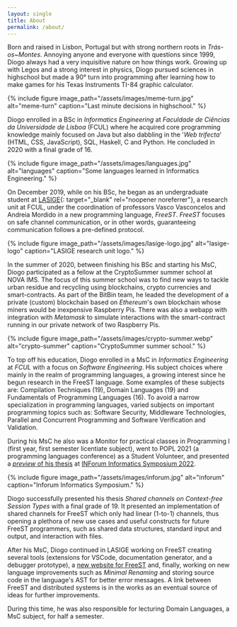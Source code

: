 ```yaml
---
layout: single
title: About
permalink: /about/
---
```


<!-- Intro -->
Born and raised in Lisbon, Portugal but with strong northern roots in *Trás-os~Montes*. Annoying 
    anyone and everyone with questions since 1999, Diogo always had a very inquisitive nature on 
    how things work. Growing up with Legos and a strong interest in physics, Diogo pursued sciences 
    in highschool but made a 90° turn into programming after learning how to make games for his 
    Texas Instruments TI-84 graphic calculator.

<!-- ![meme-turn](/assets/images/meme-turn.jpg){: .align-center} -->
{% include figure image_path="/assets/images/meme-turn.jpg" alt="meme-turn" caption="Last minute decisions in highschool." %}



<!-- Education - BSc -->
Diogo enrolled in a BSc in *Informatics Engineering* at *Faculdade de Ciências da Universidade de 
    Lisboa* (FCUL) where he acquired core programming knowledge mainly focused on Java but also dabbling 
    in the '*Web trifecta*' (HTML, CSS, JavaScript), SQL, Haskell, C and Python. He concluded
    in 2020 with a final grade of 16.

<!-- ![languages](/assets/images/languages.jpg){: .align-center} -->
{% include figure image_path="/assets/images/languages.jpg" alt="languages" caption="Some languages learned in Informatics Engineering." %}



<!-- Begun in LASIGE as Undergraduate Student -->
On December 2019, while on his BSc, he began as an undergraduate student at 
    [LASIGE][lasige]{: target="_blank" rel="noopener noreferrer"}, a research unit at FCUL, 
    under the coordination of professors Vasco Vasconcelos and Andreia Mordido in a new programming 
    language, *FreeST*. *FreeST* focuses on safe channel communication, or in other words, 
    guaranteeing communication follows a pre-defined protocol. 

<!-- ![lasige-logo](/assets/images/lasige-logo.jpg){: .align-center} -->
{% include figure image_path="/assets/images/lasige-logo.jpg" alt="lasige-logo" caption="LASIGE research unit logo." %}



<!-- Experience - Bee2Waste -->
In the summer of 2020, between finishing his BSc and starting his MsC, Diogo participated as a 
    fellow at the CryptoSummer summer school at NOVA IMS. The focus of this summer school was to 
    find new ways to tackle urban residue and recycling using blockchains, crypto currencies and 
    smart-contracts. As part of the BitBin team, he leaded the development of a private (custom)
    blockchain based on *Ethereum*'s own blockchain whose miners would be inexpensive Raspberry Pis.
    There was also a webapp with integration with *Metamask* to simulate interactions with the 
    smart-contract running in our private network of two Raspberry Pis. 

<!-- TODO: final report? https://novacidade.pt/wp-content/uploads/2020/11/Annexe-4.1_-BitBin.pdf -->
<!-- TODO: link to project? part of portfolio? -->

{% include figure image_path="/assets/images/crypto-summer.webp" alt="crypto-summer" caption="CryptoSummer summer school." %} 



<!-- Education - MsC -->
To top off his education, Diogo enrolled in a MsC in *Informatics Engineering* at *FCUL* with a
    focus on *Software Engineering*. His subject choices where mainly in the realm of programming 
    languages, a growing interest since he begun research in the FreeST language. Some examples
    of these subjects are: Compilation Techniques (19), Domain Languages (19) and Fundamentals of 
    Programming Languages (16). To avoid a narrow specialization in programming languages, 
    varied subjects on important programming topics such as: Software Security, Middleware
    Technologies, Parallel and Concurrent Programming and Software Verification and Validation.



<!-- Experience - Monitor in practical classes in Programming I (main language Python) -->
<!-- Student volunteer @ POPL -->
<!-- Experience - INForum -->
During his MsC he also was a Monitor for practical classes in Programming I (first year, first
    semester licentiate subject), went to POPL 2021 (a programming languages conference) as a 
    Student Volunteer, and presented a [*preview* of his thesis][inforum-paper] at 
    [INForum Informatics Symposium 2022][inforum].

{% include figure image_path="/assets/images/inforum.jpg" alt="inforum" caption="Inforum Informatics Symposium." %} 



<!-- Education - Thesis -->
Diogo successfully presented his thesis *Shared channels on Context-free Session Types* 
    <!-- [*Shared channels on Context-free Session Types*][thesis]  -->
    with a final grade of 19. It presented an implementation of shared channels for FreeST which 
    only had linear (1-to-1) channels, thus opening a plethora of new use cases and useful 
    constructs for future FreeST programmers, such as shared data structures, standard input and 
    output, and interaction with files.



<!-- Currently working on FreeST (research) -->
<!-- Experience - Responsible for Domain Languages subject for 4 months -->
After his MsC, Diogo continued in LASIGE working on FreeST creating several tools (extensions for
    VSCode, documentation generator, and a debugger prototype), a 
    [new website for FreeST][freest-website] and, finally, working on new language improvements
    such as *Minimal Renaming* and storing source code in the language's AST for better error
    messages. 
    <!-- THIS MIGHT CHANGE IN THE FUTURE -->
    A link between FreeST and distributed systems is in the works as an eventual source of ideas
    for further improvements.

During this time, he was also responsible for lecturing Domain Languages, a MsC subject, for half 
    a semester.

<!-- TODO: link these projects -->


<!-- TODO: the future - interests, favorite topics, future projects, future of programming -->


[lasige]: https://www.lasige.pt/
[crypto-summer]: https://novacidade.pt/formacao/crypto-summer/
[inforum]: https://inforum.org.pt/2022/index.html
[inforum-paper]: https://inforum.org.pt/2022/sites/default/files/2022-09/Actas_INForum.pdf#section.2.3
<!-- [thesis]: TBD -->
[freest-website]: https://freest-lang.github.io